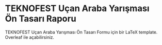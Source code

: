 # TEKNOFEST Uçan Araba Yarışması Ön Tasarı Raporu 
TEKNOFEST Uçan Araba Yarışması Ön Tasarı Formu için bir LaTeX template. Overleaf ile açabilirsiniz.
